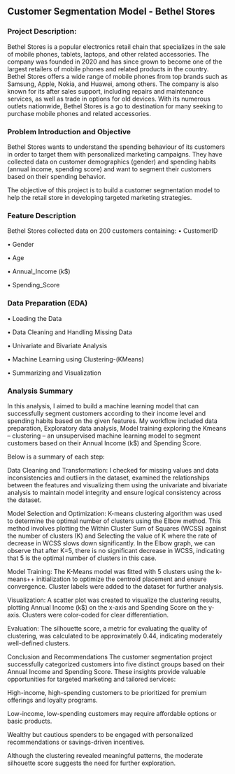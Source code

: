 ## Customer Segmentation Model - Bethel Stores

### Project Description:

Bethel Stores is a popular electronics retail chain that specializes in the sale of mobile phones, tablets, laptops, and other related accessories. The company was founded in 2020 and has since grown to become one of the largest retailers of mobile phones and related products in the country. Bethel Stores offers a wide range of mobile phones from top brands such as Samsung, Apple, Nokia, and Huawei, among others. The company is also known for its after sales support, including repairs and maintenance services, as well as trade in options for old devices. With its numerous outlets nationwide, Bethel Stores is a go to destination for many seeking to purchase mobile phones and related accessories.

### Problem Introduction and Objective
Bethel Stores wants to understand the spending behaviour of its customers in order to target them with personalized marketing campaigns. They have collected data on customer demographics (gender) and spending habits (annual income, spending score) and want to segment their customers based on their spending behavior.

The objective of this project is to build a customer segmentation model to help the retail store in developing targeted marketing strategies.

### Feature Description
Bethel Stores collected data on 200 customers containing:
• CustomerID

• Gender

• Age

• Annual_Income (k$)

• Spending_Score

### Data Preparation (EDA)
•	Loading the Data

•	Data Cleaning and Handling Missing Data

•	Univariate and Bivariate Analysis

•	Machine Learning using Clustering-(KMeans)

•	Summarizing and Visualization

### Analysis Summary
In this analysis, I aimed to build a machine learning model that can successfully segment customers according to their income level and spending habits based on the given features. My workflow included data preparation, Exploratory data analysis, Model training exploring the Kmeans – clustering – an unsupervised machine learning model to segment customers based on their Annual Income (k$) and Spending Score.

Below is a summary of each step:

Data Cleaning and Transformation:  I checked for missing values and data inconsistencies and outliers in the dataset, examined the relationships between the features and visualizing them using the univariate and bivariate analysis to maintain model integrity and ensure logical consistency across the dataset.

Model Selection and Optimization:
K-means clustering algorithm was used to determine the optimal number of clusters using the Elbow method. This method involves plotting the Within Cluster Sum of Squares (WCSS) against the number of clusters (K) and Selecting the value of K where the rate of decrease in WCSS slows down significantly. In the Elbow graph, we can observe that after K=5, there is no significant decrease in WCSS, indicating that 5 is the optimal number of clusters in this case.

Model Training:
The K-Means model was fitted with 5 clusters using the k-means++ initialization to optimize the centroid placement and ensure convergence. Cluster labels were added to the dataset for further analysis.

Visualization:
A scatter plot was created to visualize the clustering results, plotting Annual Income (k$) on the x-axis and Spending Score on the y-axis. Clusters were color-coded for clear differentiation.

Evaluation:
The silhouette score, a metric for evaluating the quality of clustering, was calculated to be approximately 0.44, indicating moderately well-defined clusters.

Conclusion and Recommendations
The customer segmentation project successfully categorized customers into five distinct groups based on their Annual Income and Spending Score. These insights provide valuable opportunities for targeted marketing and tailored services:

High-income, high-spending customers to be prioritized for premium offerings and loyalty programs.

Low-income, low-spending customers may require affordable options or basic products.

Wealthy but cautious spenders to be engaged with personalized recommendations or savings-driven incentives.

Although the clustering revealed meaningful patterns, the moderate silhouette score suggests the need for further exploration.
